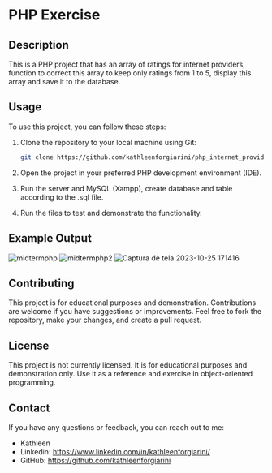 # PHP Exercise

## Description
This is a PHP project that has an array of ratings for internet providers, function to correct this array to keep only ratings from 1 to 5, display this array and save it to the database.

## Usage
To use this project, you can follow these steps:

1. Clone the repository to your local machine using Git:
   ```bash
   git clone https://github.com/kathleenforgiarini/php_internet_providers_rating_array.git

2. Open the project in your preferred PHP development environment (IDE).

3. Run the server and MySQL (Xampp), create database and table according to the .sql file.
    
4. Run the files to test and demonstrate the functionality.

## Example Output
![midtermphp](https://github.com/kathleenforgiarini/php_internet_providers_rating_array/assets/82175930/700924f6-fe28-4ca4-ac24-06cb46e80578)
![midtermphp2](https://github.com/kathleenforgiarini/php_internet_providers_rating_array/assets/82175930/da81dab3-7f5b-48f4-9b97-ca1163e8eee7)
![Captura de tela 2023-10-25 171416](https://github.com/kathleenforgiarini/php_internet_providers_rating_array/assets/82175930/e5e1933d-b300-4bbb-85d7-6e0e2216049d)

## Contributing
This project is for educational purposes and demonstration. Contributions are welcome if you have suggestions or improvements. Feel free to fork the repository, make your changes, and create a pull request.

## License
This project is not currently licensed. It is for educational purposes and demonstration only. Use it as a reference and exercise in object-oriented programming.

## Contact
If you have any questions or feedback, you can reach out to me:
- Kathleen
- Linkedin: https://www.linkedin.com/in/kathleenforgiarini/
- GitHub: https://github.com/kathleenforgiarini
